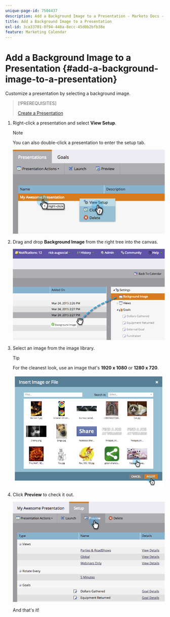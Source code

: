 ```yaml
---
unique-page-id: 7504437
description: Add a Background Image to a Presentation - Marketo Docs - Product Documentation
title: Add a Background Image to a Presentation
exl-id: 3ca33701-0f94-448a-8ecc-45d0b2bfb38e
feature: Marketing Calendar
---
```

# Add a Background Image to a Presentation {#add-a-background-image-to-a-presentation}

Customize a presentation by selecting a background image.

>[!PREREQUISITES]
>
>[Create a Presentation](/help/marketo/product-docs/core-marketo-concepts/marketing-calendar/calendar-hd/create-a-presentation.md)

1. Right-click a presentation and select **View Setup**.

   >[!NOTE]
   >
   >You can also double-click a presentation to enter the setup tab.

   ![](assets/image2015-3-24-14-3a36-3a52.png)

1. Drag and drop **Background Image** from the right tree into the canvas.

   ![](assets/image2015-3-24-14-3a39-3a40.png)

1. Select an image from the image library.

   >[!TIP]
   >
   >For the cleanest look, use an image that's **1920 x 1080** or **1280 x 720**.

   ![](assets/image2015-3-24-14-3a47-3a57.png)

1. Click **Preview** to check it out.

   ![](assets/image2015-3-24-14-3a51-3a1.png)

   And that's it!

